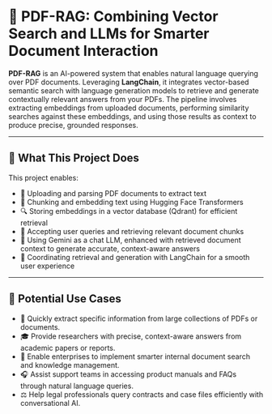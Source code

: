 # 🧠 PDF-RAG: Combining Vector Search and LLMs for Smarter Document Interaction


**PDF-RAG** is an AI-powered system that enables natural language querying over PDF documents. Leveraging **LangChain**, it integrates vector-based semantic search with language generation models to retrieve and generate contextually relevant answers from your PDFs. The pipeline involves extracting embeddings from uploaded documents, performing similarity searches against these embeddings, and using those results as context to produce precise, grounded responses.


---

## 📌 What This Project Does

This project enables:

- 📁 Uploading and parsing PDF documents to extract text
- 🧩 Chunking and embedding text using Hugging Face Transformers
- 🔍 Storing embeddings in a vector database (Qdrant) for efficient retrieval
- 💬 Accepting user queries and retrieving relevant document chunks
- 🤖 Using Gemini as a chat LLM, enhanced with retrieved document context to generate accurate, context-aware answers
- 🔗 Coordinating retrieval and generation with LangChain for a smooth user experience


---

## 🚀 Potential Use Cases

- 📄 Quickly extract specific information from large collections of PDFs or documents.
- 🎓 Provide researchers with precise, context-aware answers from academic papers or reports.
- 🏢 Enable enterprises to implement smarter internal document search and knowledge management.
- 🎧 Assist support teams in accessing product manuals and FAQs through natural language queries.
- ⚖️ Help legal professionals query contracts and case files efficiently with conversational AI.


